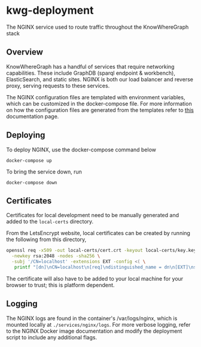 # kwg-deployment

The NGINX service used to route traffic throughout the KnowWhereGraph stack

## Overview

KnowWhereGraph has a handful of services that require networking capabilities. These include GraphDB (sparql endpoint & workbench), ElasticSearch, and static sites. NGINX is both our load balancer and reverse proxy, serving requests to these services.

The NGINX configuration files are templated with environment variables, which can be customized in the docker-compose file. For more information on how the configuration files are generated from the templates refer to [this](https://github.com/docker-library/docs/tree/master/nginx#using-environment-variables-in-nginx-configuration-new-in-119) documentation page.

## Deploying

To deploy NGINX, use the docker-compose command below

`docker-compose up`

To bring the service down, run

`docker-compose down`

## Certificates

Certificates for local development need to be manually generated and added to the `local-certs` directory.

From the LetsEncrypt website, local certificates can be created by running the following from this directory,

```bash
openssl req -x509 -out local-certs/cert.crt -keyout local-certs/key.key \
  -newkey rsa:2048 -nodes -sha256 \
  -subj '/CN=localhost' -extensions EXT -config <( \
   printf "[dn]\nCN=localhost\n[req]\ndistinguished_name = dn\n[EXT]\nsubjectAltName=DNS:localhost\nkeyUsage=digitalSignature\nextendedKeyUsage=serverAuth")
```

The certificate will also have to be added to your local machine for your browser to trust; this is platform dependent.

## Logging

The NGINX logs are found in the container's /var/logs/nginx, which is mounted locally at `./services/nginx/logs`. For more verbose logging, refer to the NGINX Docker image documentation and modify the deployment script to include any additional flags.

